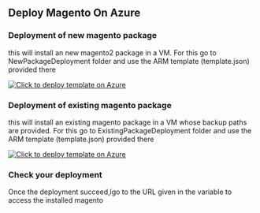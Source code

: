 ## Deploy Magento On Azure

### Deployment of new magento package
this will install an new magento2 package in a VM. For this go to NewPackageDeployment folder and use the ARM template (template.json) provided there<BR>

[![Click to deploy template on Azure](http://azuredeploy.net/deploybutton.png "Click to deploy template on Azure")](https://portal.azure.com/#create/Microsoft.Template/uri/https%3A%2F%2Fraw.githubusercontent.com%2Fazmigproject%2FMagentoOnAzure%2Fmaster%2FNewPackageDeployment%2Ftemplate.json)  


### Deployment of existing magento package
this will install an existing magento package in a VM whose backup paths are provided. For this go to ExistingPackageDeployment folder and use the ARM template (template.json) provided there<BR>

[![Click to deploy template on Azure](http://azuredeploy.net/deploybutton.png "Click to deploy template on Azure")](https://portal.azure.com/#create/Microsoft.Template/uri/https%3A%2F%2Fraw.githubusercontent.com%2Fazmigproject%2FMagentoOnAzure%2Fmaster%2FExistingPackageDeployment%2Ftemplate.json)  



### Check your deployment
Once the deployment succeed,lgo to the URL  given in the variable to access the installed magento
